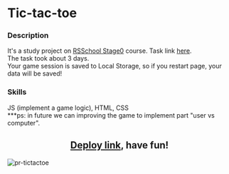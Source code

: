 # Tic-tac-toe

### Description
It's a study project on [RSSchool Stage0](https://rs.school/js-stage0/) course. Task link [here](https://github.com/rolling-scopes-school/tasks/blob/master/tasks/js30%23/js30-7.md).<br>
The task took about 3 days.<br>
Your game session is saved to Local Storage, so if you restart page, your data will be saved!

### Skills
JS (implement a game logic), HTML, CSS<br/>
***ps: in future we can improving the game to implement part "user vs computer".

<h2 align="center"><a href="https://pesukarhutg.github.io/game-tic-tac-toe/" target="_blank">Deploy link</a>, have fun!</h2>

![pr-tictactoe](https://user-images.githubusercontent.com/39487464/154916674-aae22035-3c5d-4e69-a487-1cffdbc4b921.JPG)
